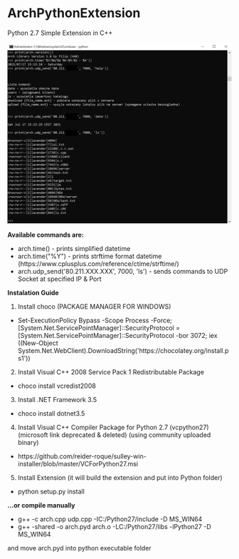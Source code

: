 # ArchPythonExtension

Python 2.7 Simple Extension in C++

![Screenshot](image1.png)

<b>Available commands are:</b>
<ul>
  <li>arch.time() - prints simplified datetime</li>
  <li>arch.time("%Y") - prints strftime format datetime (https://www.cplusplus.com/reference/ctime/strftime/)</li>
  <li>arch.udp_send('80.211.XXX.XXX', 7000, 'ls') - sends commands to UDP Socket at specified IP & Port</li>
</ul>







<b>Instalation Guide</b>

1. Install choco (PACKAGE MANAGER FOR WINDOWS)
<ul>
  <li>Set-ExecutionPolicy Bypass -Scope Process -Force; [System.Net.ServicePointManager]::SecurityProtocol = [System.Net.ServicePointManager]::SecurityProtocol -bor 3072; iex ((New-Object System.Net.WebClient).DownloadString('https://chocolatey.org/install.ps1'))</li>
</ul>

2. Install Visual C++ 2008 Service Pack 1 Redistributable Package
<ul>
  <li>choco install vcredist2008</li>
</ul>

3. Install .NET Framework 3.5
<ul>
  <li>choco install dotnet3.5</li>
</ul>

4. Install Visual C++ Compiler Package for Python 2.7 (vcpython27) (microsoft link deprecated & deleted) (using community uploaded binary)
<ul>
  <li>https://github.com/reider-roque/sulley-win-installer/blob/master/VCForPython27.msi</li>
</ul>

5. Install Extension (it will build the extension and put into Python folder)
<ul>
  <li>python setup.py install</li>
</ul>


<b>...or compile manually</b>

<ul>
  <li>g++ -c arch.cpp udp.cpp -IC:/Python27/include -D MS_WIN64</li>
  <li>g++ -shared -o arch.pyd arch.o  -LC:/Python27/libs -lPython27 -D MS_WIN64</li>
</ul>
and move arch.pyd into python executable folder
